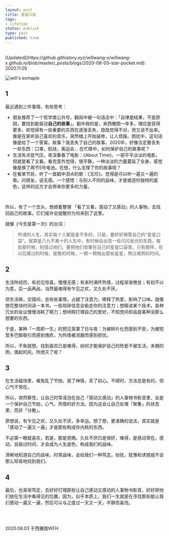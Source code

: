 ```yaml
--- 
layout: post
title: 星星口袋
tags: 
- lifetime
status: publish
type: post
published: true
---
```


<br>
[Updated](https://github.githistory.xyz/willwang-x/willwang-x.github.io/blob/master/_posts/blogs/2020-08-03-star-pocket.md): 2020.11.05

![will's exmaple](https://i.imgur.com/pgLa1rR.png)
	
## 1
	
最近遇到三件事情，有些思考：
	
* 朋友推荐了一个哲学类公共号，翻阅中被一句话击中：「自律是结果，不是原因，要找到能驱动**自己的故事**」。戳中我的是，来西雅图一年多，理应是获得更多，却觉得有一些重要的东西在逐渐丢失，隐隐觉得不对，但又说不出来。像是在家听自己喜欢的音乐，突然楼上开始装修，让人烦躁。困扰中，这句话像是给了一个答案。故事？我丢失了自己的故事。2020年，好像注定要丢失一些东西：口罩，航线，奥运会... 在忙碌中，如何保护自己的故事呢？
* 生活有点低气压，夜深重看了电影：《About Time》。一部平平淡淡的电影，但就是看了又看。看完意外觉得，很平静，一种淡淡的力量蔓延了全身，感觉像是换了两节5号电池。在想，什么支撑了你的故事呢？
* 在看某节目，听了一首戳中泪点的歌：《玉珍》。觉得是可以听一遍又一遍的歌。问朋友，说无感。一个感悟：与别人不同的品味，才是塑造你独特的底色，这样的远方才会带来你更多的力量。

<br>

所以，有了一个念头，想顺着整理 「看了又看，感动了又感动」的人事物，去找回自己的故事。它们或许会提醒你为何来到了这里。
	
就像《今生是第一次》的台词：

> 所谓的人生，其实每个人都是差不多的，只是，要好好保管自己的“星星口袋”。就算是八九不离十的人生中，有时候会出现一些闪闪发光的东西，每到那时候，别错过他们。要把他们收集在自己的星星口袋里，只有那样，在以后难过的时候，疲惫的时候，一颗一颗掏出那些星星，熬过难熬的时间。
			
## 2
	
生活所经历，有初见惊喜，慢慢无感；有来时满怀热情，过程渐渐倦怠；有初不以为意，后一品再品，当然最难得有乍见之欢，又久处不厌。

但生活嘛，交错间，总有些事情，占据了注意力，稀释了热爱，影响了口味。就像想花整块时间读一本书，一些琐碎信息会偷走你的注意力；想精进某个技术，各种冗长的会议慢慢消耗了精力；想闲暇打理自己的爱好，不知觉间却品尝某种没那么想要的东西。

于是，某种「一周即一生」的预见笼罩了日与夜：为被碎片化而感到不安，为被短暂多巴胺吸引而感到愧疚，为热情被消磨而感到担忧。

所以，不免就想，找到喜欢已是难得，如何才能保护自己的热爱不被生活，未期的雨，偶起的风，所熄灭了呢？
	
	
## 3
	
在生活磁场里，难免乱了节拍，晃了神情，丢了初心。不顺时，方法总是有的，但心气不常在。
	
所以，突然察觉，让自己时常浸泡在自己「感动又感动」的人事物书影音里，会是一个保护自己节拍，心气，热情的好方法。因为这会让自己处理「聚集」的状态里，而非「分散」。
		
原想说，有乍见之欢，又久处不厌，多幸运。想了想，更准确的说法，其实就是「感动了一遍又一遍」才是那些构成你内核的东西。
	
不必第一眼就喜欢，若是，那是恩赐。久处不厌已是很好，难得，是感动常在。感动，且敌过时间，才会成为人生底色，构成我们的品味。
	
清晰地知道自己的品味，时常品味，会给我们一种笃定。纷扰，犹豫和诱惑就不会那么轻易地找到我们。
	
## 4

最后，也渐渐笃定，去好好打理那些让自己感动又感动的人事物书影音，好好把他们放在生活中看得见的位置，因为，似乎本质上，我们一生就是在寻找那些能让我们感动一遍又一遍，然后可以与之度过一天又一天，平静而喜悦。


<br>
<br>
           
2020.08.03 于西雅图WFH<br>


